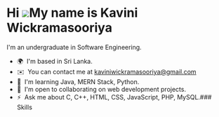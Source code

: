 Hi ![](https://user-images.githubusercontent.com/18350557/176309783-0785949b-9127-417c-8b55-ab5a4333674e.gif)My name is Kavini Wickramasooriya
==============================================================================================================================================

I'm an undergraduate in Software Engineering.

*   🌍  I'm based in Sri Lanka.
*   ✉️  You can contact me at [kaviniwickramasooriya@gmail.com](mailto:kaviniwickramasooriya@gmail.com)
*   🧠  I'm learning Java, MERN Stack, Python.
*   🤝  I'm open to collaborating on web development projects.
*   ⚡  Ask me about C, C++, HTML, CSS, JavaScript, PHP, MySQL.### Skills 
